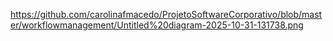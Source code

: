 https://github.com/carolinafmacedo/ProjetoSoftwareCorporativo/blob/master/workflowmanagement/Untitled%20diagram-2025-10-31-131738.png
